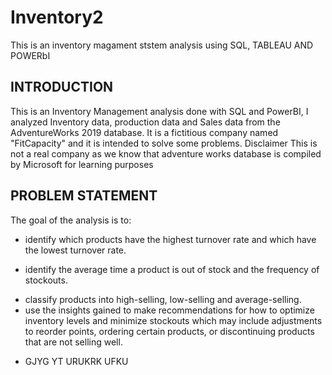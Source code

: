 # Inventory2
This is an inventory magament ststem analysis using SQL, TABLEAU AND POWERbI

## INTRODUCTION
This is an Inventory Management analysis done with SQL and PowerBI, I analyzed Inventory data, production data and Sales data from the AdventureWorks 2019 database. It is a fictitious company named "FitCapacity" and it is intended to solve some problems.
Disclaimer This is not a real company as we know that adventure works database is compiled by Microsoft for learning purposes



## PROBLEM STATEMENT

The goal of the analysis is to:
+ identify which products have the highest turnover rate and which have the lowest turnover rate.
* identify the average time a product is out of stock and the frequency of stockouts.
- classify products into high-selling, low-selling and average-selling.
- use the insights gained to make recommendations for how to optimize inventory levels and minimize stockouts which may include adjustments to reorder points, ordering certain products, or discontinuing products that are not selling well.
+ GJYG YT URUKRK UFKU


